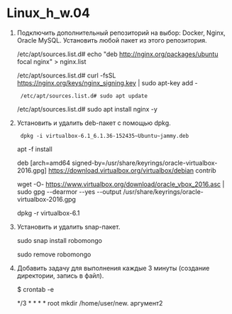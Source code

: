 # Linux_h_w.04
1. Подключить дополнительный репозиторий на выбор: Docker, Nginx, Oracle MySQL. Установить любой пакет из этого репозитория.

 	/etc/apt/sources.list.d# echo "deb http://nginx.org/packages/ubuntu focal nginx" >   nginx.list
        
	/etc/apt/sources.list.d# curl -fsSL https://nginx.org/keys/nginx_signing.key | sudo apt-key add -

        /etc/apt/sources.list.d# sudo apt update
	
	/etc/apt/sources.list.d# sudo apt install nginx -y



2. Установить и удалить deb-пакет с помощью dpkg.
  
        dpkg -i virtualbox-6.1_6.1.36-152435~Ubuntu~jammy.deb
	
	apt -f install
	
	deb [arch=amd64 signed-by=/usr/share/keyrings/oracle-virtualbox-2016.gpg] 	https://download.virtualbox.org/virtualbox/debian <mydist> contrib
	
	wget -O- https://www.virtualbox.org/download/oracle_vbox_2016.asc | sudo gpg --dearmor --yes --output 	/usr/share/keyrings/oracle-virtualbox-2016.gpg
	
	dpkg -r virtualbox-6.1

3. Установить и удалить snap-пакет.

       
	sudo snap install robomongo
	
	sudo remove robomongo

4. Добавить задачу для выполнения каждые 3 минуты (создание директории, запись в файл).
  
  	
	$ crontab -e
        
	*/3 * * * * root mkdir /home/user/new. аргумент2
  

